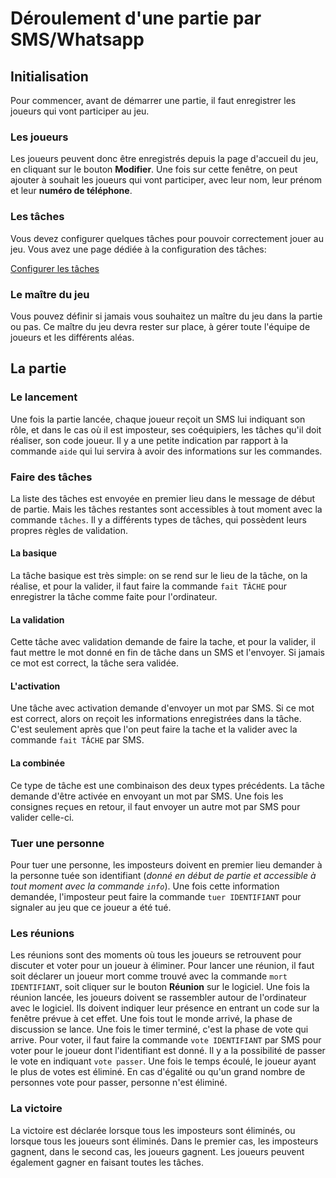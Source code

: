 # Déroulement d'une partie par SMS/Whatsapp

## Initialisation 
Pour commencer, avant de démarrer une partie, il faut enregistrer les joueurs qui vont participer au jeu.

### Les joueurs
Les joueurs peuvent donc être enregistrés depuis la page d'accueil du jeu, en cliquant sur le bouton **Modifier**.
Une fois sur cette fenêtre, on peut ajouter à souhait les joueurs qui vont participer, avec leur nom, leur prénom et leur **numéro de téléphone**.

### Les tâches 
Vous devez configurer quelques tâches pour pouvoir correctement jouer au jeu. Vous avez une page dédiée à la configuration des tâches:

[Configurer les tâches](config-task.md "Accéder à l'information sur la configuration des tâches")

### Le maître du jeu
Vous pouvez définir si jamais vous souhaitez un maître du jeu dans la partie ou pas. Ce maître du jeu devra rester sur place, à gérer toute l'équipe de joueurs et les différents aléas.


## La partie

### Le lancement
Une fois la partie lancée, chaque joueur reçoit un SMS lui indiquant son rôle, et dans le cas où il est imposteur, ses coéquipiers, les tâches qu'il doit réaliser, son code joueur. Il y a une petite indication par rapport à la commande `aide` qui lui servira à avoir des informations sur les commandes.


### Faire des tâches
La liste des tâches est envoyée en premier lieu dans le message de début de partie. Mais les tâches restantes sont accessibles à tout moment avec la commande `tâches`. Il y a différents types de tâches, qui possèdent leurs propres règles de validation.

#### La basique
La tâche basique est très simple: on se rend sur le lieu de la tâche, on la réalise, et pour la valider, il faut faire la commande `fait TÂCHE` pour enregistrer la tâche comme faite pour l'ordinateur.

#### La validation
Cette tâche avec validation demande de faire la tache, et pour la valider, il faut mettre le mot donné en fin de tâche dans un SMS et l'envoyer. Si jamais ce mot est correct, la tâche sera validée.

#### L'activation
Une tâche avec activation demande d'envoyer un mot par SMS. Si ce mot est correct, alors on reçoit les informations enregistrées dans la tâche. C'est seulement après que l'on peut faire la tache et la valider avec la commande `fait TÂCHE` par SMS.

#### La combinée
Ce type de tâche est une combinaison des deux types précédents. La tâche demande d'être activée en envoyant un mot par SMS. Une fois les consignes reçues en retour, il faut envoyer un autre mot par SMS pour valider celle-ci.


### Tuer une personne
Pour tuer une personne, les imposteurs doivent en premier lieu demander à la personne tuée son identifiant (*donné en début de partie et accessible à tout moment avec la commande `info`*). Une fois cette information demandée, l'imposteur peut faire la commande `tuer IDENTIFIANT` pour signaler au jeu que ce joueur a été tué.

### Les réunions
Les réunions sont des moments où tous les joueurs se retrouvent pour discuter et voter pour un joueur à éliminer. Pour lancer une réunion, il faut soit déclarer un joueur mort comme trouvé avec la commande `mort IDENTIFIANT`, soit cliquer sur le bouton **Réunion** sur le logiciel. Une fois la réunion lancée, les joueurs doivent se rassembler autour de l'ordinateur avec le logiciel. Ils doivent indiquer leur présence en entrant un code sur la fenêtre prévue à cet effet. Une fois tout le monde arrivé, la phase de discussion se lance. Une fois le timer terminé, c'est la phase de vote qui arrive. Pour voter, il faut faire la commande `vote IDENTIFIANT` par SMS pour voter pour le joueur dont l'identifiant est donné. Il y a la possibilité de passer le vote en indiquant `vote passer`. Une fois le temps écoulé, le joueur ayant le plus de votes est éliminé. En cas d'égalité ou qu'un grand nombre de personnes vote pour passer, personne n'est éliminé. 

### La victoire
La victoire est déclarée lorsque tous les imposteurs sont éliminés, ou lorsque tous les joueurs sont éliminés. Dans le premier cas, les imposteurs gagnent, dans le second cas, les joueurs gagnent. Les joueurs peuvent également gagner en faisant toutes les tâches.
